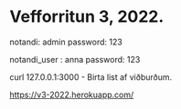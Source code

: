 # Vefforritun 3, 2022. 

notandi: admin 
password: 123

notandi_user : anna
password: 123

curl 127.0.0.1:3000 - Birta list af viðburðum. 

https://v3-2022.herokuapp.com/
